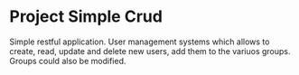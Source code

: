 # Project Simple Crud

Simple restful application. 
User management systems which allows to create, read, update and delete new users, add them to the variuos groups.
Groups could also be modified. 
